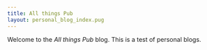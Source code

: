 ```yaml
---
title: All things Pub
layout: personal_blog_index.pug
---
```

Welcome to the *All things Pub* blog.  This is a test of personal blogs.
